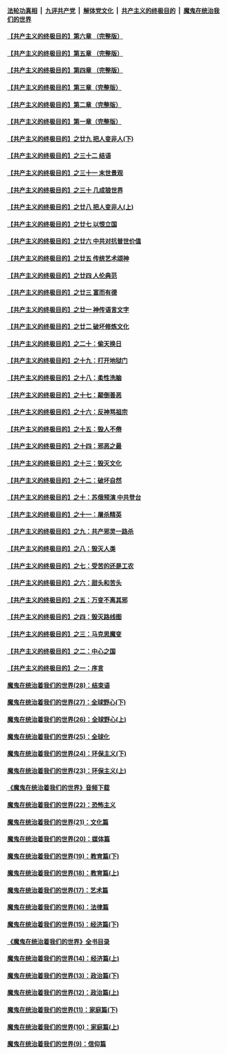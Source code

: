 ####  [法轮功真相](../../../../basic/blob/master/README.md?t=06051501) &nbsp;|&nbsp; [九评共产党](../../../../9ping.md/blob/master/README.md?t=06051501) &nbsp;|&nbsp; [解体党文化](../../../../jtdwh.md/blob/master/README.md?t=06051501)  &nbsp;|&nbsp; [共产主义的终极目的](../../../../gczydzjmd.md/blob/master/README.md?t=06051501) &nbsp;|&nbsp; [魔鬼在统治我们的世界](../../../../mgztzwmdsj.md/blob/master/README.md?t=06051501) 

#### [【共产主义的终极目的】第六章 （完整版）](../pages/nsc422/n11428913.md?t=06051501) 

#### [【共产主义的终极目的】第五章 （完整版）](../pages/nsc422/n11428912.md?t=06051501) 

#### [【共产主义的终极目的】第四章 （完整版）](../pages/nsc422/n11428907.md?t=06051501) 

#### [【共产主义的终极目的】第三章（完整版）](../pages/nsc422/n11428848.md?t=06051501) 

#### [【共产主义的终极目的】第二章（完整版）](../pages/nsc422/n11428831.md?t=06051501) 

#### [【共产主义的终极目的】第一章（完整版）](../pages/nsc422/n11417651.md?t=06051501) 

#### [【共产主义的终极目的】之廿九 把人变非人(下)](../pages/nsc422/n11344140.md?t=06051501) 

#### [【共产主义的终极目的】之三十二 结语](../pages/nsc422/n11360535.md?t=06051501) 

#### [【共产主义的终极目的】之三十一 末世景观](../pages/nsc422/n11351129.md?t=06051501) 

#### [【共产主义的终极目的】之三十 几成狼世界](../pages/nsc422/n11348280.md?t=06051501) 

#### [【共产主义的终极目的】之廿八 把人变非人(上)](../pages/nsc422/n11340492.md?t=06051501) 

#### [【共产主义的终极目的】之廿七 以恨立国](../pages/nsc422/n11336944.md?t=06051501) 

#### [【共产主义的终极目的】之廿六 中共对抗普世价值](../pages/nsc422/n11324785.md?t=06051501) 

#### [【共产主义的终极目的】之廿五 传统艺术颂神](../pages/nsc422/n11296396.md?t=06051501) 

#### [【共产主义的终极目的】之廿四 人伦典范](../pages/nsc422/n11296397.md?t=06051501) 

#### [【共产主义的终极目的】之廿三 富而有德](../pages/nsc422/n11283598.md?t=06051501) 

#### [【共产主义的终极目的】之廿一 神传语言文字](../pages/nsc422/n11263265.md?t=06051501) 

#### [【共产主义的终极目的】之廿二 破坏修炼文化](../pages/nsc422/n11245728.md?t=06051501) 

#### [【共产主义的终极目的】之二十：偷天换日](../pages/nsc422/n11238846.md?t=06051501) 

#### [【共产主义的终极目的】之十九：打开地狱门](../pages/nsc422/n11206376.md?t=06051501) 

#### [【共产主义的终极目的】之十八：柔性洗脑](../pages/nsc422/n11199994.md?t=06051501) 

#### [【共产主义的终极目的】之十七：颠倒善恶](../pages/nsc422/n11179782.md?t=06051501) 

#### [【共产主义的终极目的】之十六：反神骂祖宗](../pages/nsc422/n11166798.md?t=06051501) 

#### [【共产主义的终极目的】之十五：毁人不倦](../pages/nsc422/n11166792.md?t=06051501) 

#### [【共产主义的终极目的】之十四：邪恶之最](../pages/nsc422/n11150249.md?t=06051501) 

#### [【共产主义的终极目的】之十三：毁灭文化](../pages/nsc422/n11135227.md?t=06051501) 

#### [【共产主义的终极目的】之十二：破坏自然](../pages/nsc422/n11135214.md?t=06051501) 

#### [【共产主义的终极目的】之十：苏俄预演 中共登台](../pages/nsc422/n11118424.md?t=06051501) 

#### [【共产主义的终极目的】之十一：屠杀精英](../pages/nsc422/n11118442.md?t=06051501) 

#### [【共产主义的终极目的】之九：共产邪灵一路杀](../pages/nsc422/n11114139.md?t=06051501) 

#### [【共产主义的终极目的】之八：毁灭人类](../pages/nsc422/n11108503.md?t=06051501) 

#### [【共产主义的终极目的】之七：受苦的还是工农](../pages/nsc422/n11101809.md?t=06051501) 

#### [【共产主义的终极目的】之六：甜头和苦头](../pages/nsc422/n11096971.md?t=06051501) 

#### [【共产主义的终极目的】之五：万变不离其邪](../pages/nsc422/n11091285.md?t=06051501) 

#### [【共产主义的终极目的】之四：毁灭路线图](../pages/nsc422/n11086284.md?t=06051501) 

#### [【共产主义的终极目的】之三：马克思魔变](../pages/nsc422/n11061941.md?t=06051501) 

#### [【共产主义的终极目的】之二：中心之国](../pages/nsc422/n11047728.md?t=06051501) 

#### [【共产主义的终极目的】之一：序言](../pages/nsc422/n11086077.md?t=06051501) 

#### [魔鬼在统治着我们的世界(28)：结束语](../pages/nsc422/n10936246.md?t=06051501) 

#### [魔鬼在统治着我们的世界(27)：全球野心(下)](../pages/nsc422/n10928319.md?t=06051501) 

#### [魔鬼在统治着我们的世界(26)：全球野心(上)](../pages/nsc422/n10900318.md?t=06051501) 

#### [魔鬼在统治着我们的世界(25)：全球化](../pages/nsc422/n10788205.md?t=06051501) 

#### [魔鬼在统治着我们的世界(24)：环保主义(下)](../pages/nsc422/n10695307.md?t=06051501) 

#### [魔鬼在统治着我们的世界(23)：环保主义(上)](../pages/nsc422/n10688613.md?t=06051501) 

#### [《魔鬼在统治着我们的世界》音频下载](../pages/nsc422/n10635553.md?t=06051501) 

#### [魔鬼在统治着我们的世界(22)：恐怖主义](../pages/nsc422/n10614727.md?t=06051501) 

#### [魔鬼在统治着我们的世界(21)：文化篇](../pages/nsc422/n10597706.md?t=06051501) 

#### [魔鬼在统治着我们的世界(20)：媒体篇](../pages/nsc422/n10586579.md?t=06051501) 

#### [魔鬼在统治着我们的世界(19)：教育篇(下)](../pages/nsc422/n10564808.md?t=06051501) 

#### [魔鬼在统治着我们的世界(18)：教育篇(上)](../pages/nsc422/n10526970.md?t=06051501) 

#### [魔鬼在统治着我们的世界(17)：艺术篇](../pages/nsc422/n10499093.md?t=06051501) 

#### [魔鬼在统治着我们的世界(16)：法律篇](../pages/nsc422/n10485969.md?t=06051501) 

#### [魔鬼在统治着我们的世界(15)：经济篇(下)](../pages/nsc422/n10469975.md?t=06051501) 

#### [《魔鬼在统治着我们的世界》全书目录](../pages/nsc422/n10464261.md?t=06051501) 

#### [魔鬼在统治着我们的世界(14)：经济篇(上)](../pages/nsc422/n10457370.md?t=06051501) 

#### [魔鬼在统治着我们的世界(13)：政治篇(下)](../pages/nsc422/n10448270.md?t=06051501) 

#### [魔鬼在统治着我们的世界(12)：政治篇(上)](../pages/nsc422/n10444576.md?t=06051501) 

#### [魔鬼在统治着我们的世界(11)：家庭篇(下)](../pages/nsc422/n10440961.md?t=06051501) 

#### [魔鬼在统治着我们的世界(10)：家庭篇(上)](../pages/nsc422/n10435448.md?t=06051501) 

#### [魔鬼在统治着我们的世界(9)：信仰篇](../pages/nsc422/n10432159.md?t=06051501) 

